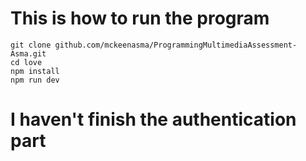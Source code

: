 # This is how to run the program
```
git clone github.com/mckeenasma/ProgrammingMultimediaAssessment-Asma.git
cd love
npm install
npm run dev
```

# I haven't finish the authentication part
